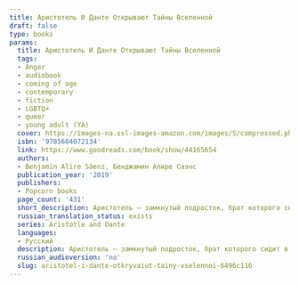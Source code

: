 ```yaml
---
title: Аристотель И Данте Открывают Тайны Вселенной
draft: false
type: books
params:
  title: Аристотель И Данте Открывают Тайны Вселенной
  tags:
  - Anger
  - audiobook
  - coming of age
  - contemporary
  - fiction
  - LGBTQ+
  - queer
  - young adult (YA)
  cover: https://images-na.ssl-images-amazon.com/images/S/compressed.photo.goodreads.com/books/1551444831i/44165654.jpg
  isbn: '9785604072134'
  link: https://www.goodreads.com/book/show/44165654
  authors:
  - Benjamin Alire Sáenz, Бенджамин Алире Саэнс
  publication_year: '2019'
  publishers:
  - Popcorn books
  page_count: '431'
  short_description: Аристотель — замкнутый подросток, брат которого сидит в тюрьме, а отец до сих пор не может забыть войну. Данте — умный и начитанный парень с отличным чувством юмора и необычным взглядом на мир.
  russian_translation_status: exists
  series: Aristotle and Dante
  languages:
  - Русский
  description: Аристотель — замкнутый подросток, брат которого сидит в тюрьме, а отец до сих пор не может забыть войну. Данте — умный и начитанный парень с отличным чувством юмора и необычным взглядом на мир. Однажды встретившись, Аристотель и Данте понимают, что совсем друг на друга не похожи, однако их общение быстро перерастает в настоящую дружбу. Благодаря этой дружбе они находят ответы на сложные вопросы, которые раньше казались им непостижимыми загадками Вселенной, и наконец осознают, кто они на самом деле.
  russian_audioversion: 'no'
  slug: aristotel-i-dante-otkryvaiut-tainy-vselennoi-6496c116
---
```

